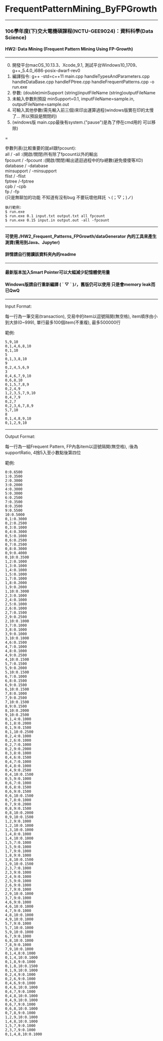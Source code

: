 # FrequentPatternMining_ByFPGrowth

---
### 106學年度(下)交大電機碩課程(NCTU-GEE9024)：資料科學(Data Science)  
#### HW2: Data Mining (Frequent Pattern Mining Using FP-Growth)  

---
0. 開發平台macOS_10.13.3、Xcode_9.1, 測試平台Windows10_1709、g++_5.4.0_i686-posix-dwarf-rev0
1. 編譯指令: g++ -std=c++11 main.cpp handleTypesAndParameters.cpp handleDataBase.cpp handleFPtree.cpp handleFrequentPatterns.cpp -o run.exe
2. 參數: (double)minSupport (string)inputFileName (string)outputFileName
3. 未輸入參數則預設 minSupport=0.1, imputFileName=sample.in, outputFileName=sample.out
4. 可輸入其他參數(需先輸入前三個)來印出運算過程(windows版實在印的太慢了... 所以預設是關閉的)
5. (windows版 main.cpp最後有system.("pause")是為了停在cmd用的 可以移除)  

=  

參數列表(比較重要的就all跟fpcount):  
all / -all :(開啟/關閉)所有除了fpcount以外的輸出  
fpcount / -fpcount :(開啟/關閉)輸出遞迴過程中的fp總數(避免傻傻等XD)  
database / -database  
minsupport / -minsupport  
flist / -flist  
fptree /-fptree  
cpb / -cpb  
fp / -fp  
(只是無聊加的功能 不知道有沒有bug 不要玩壞他拜託 ヽ(；▽；)ノ)  

```
執行範例:  
$ run.exe
$ run.exe 0.1 input.txt output.txt all fpcount  
$ run.exe 0.15 input.in output.out -all -fpcount  
```

---
#### 可使用./HW2_Frequent_Patterns_FPGrowth/dataGenerator 內的工具來產生測資(需用到Java、Jupyter)  
#### 詳情請自行閱讀該資料夾內的readme

---
#### 最新版本加入Smart Pointer可以大幅減少記憶體使用量  
#### Windows版請自行重新編譯 ( ´ ▽ ` )ﾉ，舊版仍可以使用 只是會memory leak而已QwQ

---
Input Format:

每一行為一筆交易(transaction), 交易中的item以逗號隔開(無空格), item順序由小到大排(0~999), 單行最多100個item(不重複), 最多500000行

範例:  
```
5,9,10
0,1,4,6,8,10
0,1,10
5
0,1,3,8,10
9
0,2,4,5,6,9
3
0,4,6,7,9,10
0,6,8,10
0,1,5,7,8,9
0,2,4,9
1,2,3,5,7,9,10
0,4,7,9
0,2,7
0,2,3,6,7,8,9
5,7,10
8
0,1,4,8,9,10
0,1,2,9,10
```

---
Output Format:

每一行為一組Frequent Pattern, FP內各item以逗號隔開(無空格), :後為supportRatio, 4捨5入至小數點後第四位

範例:  
```
0:0.6500
1:0.3500
2:0.3000
3:0.2000
4:0.3000
5:0.3000
6:0.2500
7:0.3500
8:0.3500
9:0.5500
10:0.5000
0,1:0.3000
0,2:0.2500
0,3:0.1000
0,4:0.3000
0,5:0.1000
0,6:0.2500
0,7:0.2500
0,8:0.3000
0,9:0.4000
0,10:0.3500
1,2:0.1000
1,3:0.1000
1,4:0.1000
1,5:0.1000
1,7:0.1000
1,8:0.2000
1,9:0.2000
1,10:0.3000
2,3:0.1000
2,4:0.1000
2,5:0.1000
2,6:0.1000
2,7:0.1500
2,9:0.2500
2,10:0.1000
3,7:0.1000
3,8:0.1000
3,9:0.1000
3,10:0.1000
4,6:0.1500
4,7:0.1000
4,8:0.1000
4,9:0.2500
4,10:0.1500
5,7:0.1500
5,9:0.2000
5,10:0.1500
6,7:0.1000
6,8:0.1500
6,9:0.1500
6,10:0.1500
7,8:0.1000
7,9:0.2500
7,10:0.1500
8,9:0.1500
8,10:0.2000
9,10:0.2500
0,1,4:0.1000
0,1,8:0.2000
0,1,9:0.1500
0,1,10:0.2500
0,2,4:0.1000
0,2,6:0.1000
0,2,7:0.1000
0,2,9:0.2000
0,3,8:0.1000
0,4,6:0.1500
0,4,7:0.1000
0,4,8:0.1000
0,4,9:0.2500
0,4,10:0.1500
0,5,9:0.1000
0,6,7:0.1000
0,6,8:0.1500
0,6,9:0.1500
0,6,10:0.1500
0,7,8:0.1000
0,7,9:0.2000
0,8,9:0.1500
0,8,10:0.2000
0,9,10:0.1500
1,2,9:0.1000
1,2,10:0.1000
1,3,10:0.1000
1,4,8:0.1000
1,4,10:0.1000
1,5,7:0.1000
1,5,9:0.1000
1,7,9:0.1000
1,8,9:0.1000
1,8,10:0.1500
1,9,10:0.1500
2,3,7:0.1000
2,3,9:0.1000
2,4,9:0.1000
2,5,9:0.1000
2,6,9:0.1000
2,7,9:0.1000
2,9,10:0.1000
3,7,9:0.1000
4,6,9:0.1000
4,6,10:0.1000
4,7,9:0.1000
4,8,10:0.1000
4,9,10:0.1000
5,7,9:0.1000
5,7,10:0.1000
5,9,10:0.1000
6,7,9:0.1000
6,8,10:0.1000
7,8,9:0.1000
7,9,10:0.1000
0,1,4,8:0.1000
0,1,4,10:0.1000
0,1,8,9:0.1000
0,1,8,10:0.1500
0,1,9,10:0.1000
0,2,4,9:0.1000
0,2,6,9:0.1000
0,4,6,9:0.1000
0,4,6,10:0.1000
0,4,7,9:0.1000
0,4,8,10:0.1000
0,4,9,10:0.1000
0,6,7,9:0.1000
0,6,8,10:0.1000
0,7,8,9:0.1000
1,2,9,10:0.1000
1,4,8,10:0.1000
1,5,7,9:0.1000
2,3,7,9:0.1000
0,1,4,8,10:0.1000
```
